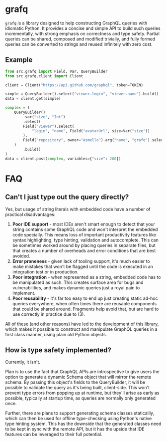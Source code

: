 # grafq

`grafq` is a library designed to help constructing GraphQL queries with idiomatic Python. It provides a concise and simple API to build such queries incrementally, with strong emphasis on correctness and type safety. Partial queries can be shared, composed and modified trivially, and fully formed queries can be converted to strings and reused infinitely with zero cost.

## Example

```python
from src.grafq import Field, Var, QueryBuilder
from src.grafq.client import Client

client = Client("https://api.github.com/graphql", token=TOKEN)

simple = QueryBuilder().select("viewer.login", "viewer.name").build()
data = client.get(simple)

complex = (
    QueryBuilder()
        .var("size", "Int")
        .select(
        Field("viewer").select(
            "login", "name", Field("avatarUrl", size=Var("size"))
        ),
        Field("repository", owner="asmello").arg("name", "grafq").select("url"),
    )
        .build()
)
data = client.post(complex, variables={"size": 200})
```

# FAQ
## Can't I just type out the query directly?
Yes, but usage of string literals with embedded code have a number of practical disadvantages:
1. **Poor IDE support** - most IDEs aren't smart enough to detect that your string contains some GraphQL code and won't interpret the embedded code specially. This means loss of important productivity features like syntax highlighting, type hinting, validation and autocomplete. This can be sometimes worked around by placing queries in separate files, but that creates a number of overheads and error conditions that are best avoided.
2. **Error proneness** - given lack of tooling support, it's much easier to make mistakes that won't be flagged until the code is executed in an integration test or in production.
3. **Poor integration** - when represented as a string, embedded code has to be manipulated as such. This creates surface area for bugs and vulnerabilities, and makes dynamic queries just a royal pain to implement.
4. **Poor reusability** - it's far too easy to end up just creating static ad-hoc queries everywhere, when often times there are reusable components that could be shared around. Fragments help avoid that, but are hard to use correctly in practice due to (3).

All of these (and other reasons) have led to the development of this library, which makes it possible to construct and manipulate GraphQL queries in a first class manner, using plain old Python objects.

## How is type safety implemented?

Currently, it isn't.

Plan is to use the fact that GraphQL APIs are introspective to give users the option to generate a dynamic Schema object that will mirror the remote schema. By passing this object's fields to the QueryBuilder, it will be possible to validate the query as it's being built, client-side. This won't prevent type errors from popping up at runtime, but they'll arise as early as possible, typically at startup time, as queries are normally only generated once.

Further, there are plans to support generating schema classes staticallly, which can then be used for offline type-checking using Python's native type hinting system. This has the downside that the generated classes need to be kept in sync with the remote API, but it has the upside that IDE features can be leveraged to their full potential.


